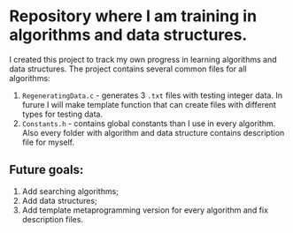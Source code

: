 # Repository where I am training in algorithms and data structures.
I created this project to track my own progress in learning algorithms and data structures. The project contains several common files for all algorithms:
1. `RegeneratingData.c` - generates 3 `.txt` files with testing integer data. In furure I will make template function that can create files with different types for testing data.
2. `Constants.h` - contains global constants than I use in every algorithm.
Also every folder with algorithm and data structure contains description file for myself.

## Future goals:
1. Add searching algorithms;
2. Add data structures;
3. Add template metaprogramming version for every algorithm and fix description files.